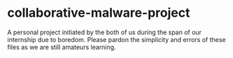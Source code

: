 # collaborative-malware-project
A personal project initiated by the both of us during the span of our internship due to boredom.
Please pardon the simplicity and errors of these files as we are still amateurs learning.

